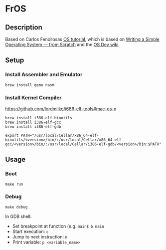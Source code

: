 # FrOS

## Description

Based on 
Carlos Fenollosas [OS tutorial](https://github.com/cfenollosa/os-tutorial), which is based on [Writing a Simple Operating System — from Scratch](https://www.cs.bham.ac.uk/~exr/lectures/opsys/10_11/lectures/os-dev.pdf) and the [OS Dev wiki](https://wiki.osdev.org/Meaty_Skeleton).

## Setup

### Install Assembler and Emulator

```bash
brew install qemu nasm
```

### Install Kernel Compiler

https://github.com/lordmilko/i686-elf-tools#mac-os-x

```
brew install i386-elf-binutils
brew install i386-elf-gcc
brew install i386-elf-gdb
```

```
export PATH="/usr/local/Cellar/x86_64-elf-binutils/<version>/bin/:/usr/local/Cellar/x86_64-elf-gcc/<version>/bin/:/usr/local/Cellar/i386-elf-gdb/<version>/bin:$PATH"
```

## Usage

### Boot

```
make run
```

### Debug

```
make debug
```

In GDB shell:

- Set breakpoint at function (e.g. `main`): `b main`
- Start execution: `c`
- Jump to next instruction: `n`
- Print variable: `p <variable_name>`
